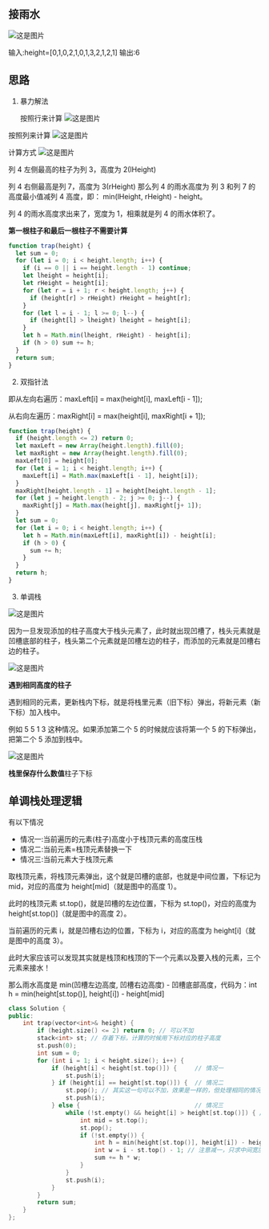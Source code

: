 ## 接雨水

![这是图片](./1.png)

输入:height=[0,1,0,2,1,0,1,3,2,1,2,1]
输出:6

## 思路

1. 暴力解法

   按照行来计算
   ![这是图片](./2.png)

按照列来计算
![这是图片](./3.png)

计算方式
![这是图片](./4.png)

列 4 左侧最高的柱子为列 3，高度为 2(lHeight)

列 4 右侧最高是列 7，高度为 3(rHeight)
那么列 4 的雨水高度为 列 3 和列 7 的高度最小值减列 4 高度，即： min(lHeight, rHeight) - height。

列 4 的雨水高度求出来了，宽度为 1，相乘就是列 4 的雨水体积了。

**第一根柱子和最后一根柱子不需要计算**

```js
function trap(height) {
  let sum = 0;
  for (let i = 0; i < height.length; i++) {
    if (i == 0 || i == height.length - 1) continue;
    let lheight = height[i];
    let rHeight = height[i];
    for (let r = i + 1; r < height.length; j++) {
      if (height[r] > rHeight) rHeight = height[r];
    }
    for (let l = i - 1; l >= 0; l--) {
      if (height[l] > lheight) lheight = height[i];
    }
    let h = Math.min(lheight, rHeight) - height[i];
    if (h > 0) sum += h;
  }
  return sum;
}
```

2.  双指针法

即从左向右遍历：maxLeft[i] = max(height[i], maxLeft[i - 1]);

从右向左遍历：maxRight[i] = max(height[i], maxRight[i + 1]);

```js
function trap(height) {
  if (height.length <= 2) return 0;
  let maxLeft = new Array(height.length).fill(0);
  let maxRight = new Array(height.length).fill(0);
  maxLeft[0] = height[0];
  for (let i = 1; i < height.length; i++) {
    maxLeft[i] = Math.max(maxLeft[i - 1], height[i]);
  }
  maxRight[height.length - 1] = height[height.length - 1];
  for (let j = height.length - 2; j >= 0; j--) {
    maxRight[j] = Math.max(height[j], maxRight[j+ 1]);
  }
  let sum = 0;
  for (let i = 0; i < height.length; i++) {
    let h = Math.min(maxLeft[i], maxRight[i]) - height[i];
    if (h > 0) {
      sum += h;
    }
  }
  return h;
}
```

3. 单调栈

![这是图片](./7.png)

因为一旦发现添加的柱子高度大于栈头元素了，此时就出现凹槽了，栈头元素就是凹槽底部的柱子，栈头第二个元素就是凹槽左边的柱子，而添加的元素就是凹槽右边的柱子。

![这是图片](./5.png)

**遇到相同高度的柱子**

遇到相同的元素，更新栈内下标，就是将栈里元素（旧下标）弹出，将新元素（新下标）加入栈中。

例如 5 5 1 3 这种情况。如果添加第二个 5 的时候就应该将第一个 5 的下标弹出，把第二个 5 添加到栈中。

![这是图片](./6.png)

**栈里保存什么数值**柱子下标

## 单调栈处理逻辑

有以下情况

- 情况一:当前遍历的元素(柱子)高度小于栈顶元素的高度压栈
- 情况二:当前元素=栈顶元素替换一下
- 情况三:当前元素大于栈顶元素

取栈顶元素，将栈顶元素弹出，这个就是凹槽的底部，也就是中间位置，下标记为 mid，对应的高度为 height[mid]（就是图中的高度 1）。

此时的栈顶元素 st.top()，就是凹槽的左边位置，下标为 st.top()，对应的高度为 height[st.top()]（就是图中的高度 2）。

当前遍历的元素 i，就是凹槽右边的位置，下标为 i，对应的高度为 height[i]（就是图中的高度 3）。

此时大家应该可以发现其实就是栈顶和栈顶的下一个元素以及要入栈的元素，三个元素来接水！

那么雨水高度是 min(凹槽左边高度, 凹槽右边高度) - 凹槽底部高度，代码为：int h = min(height[st.top()], height[i]) - height[mid]

```c++
class Solution {
public:
    int trap(vector<int>& height) {
        if (height.size() <= 2) return 0; // 可以不加
        stack<int> st; // 存着下标，计算的时候用下标对应的柱子高度
        st.push(0);
        int sum = 0;
        for (int i = 1; i < height.size(); i++) {
            if (height[i] < height[st.top()]) {     // 情况一
                st.push(i);
            } if (height[i] == height[st.top()]) {  // 情况二
                st.pop(); // 其实这一句可以不加，效果是一样的，但处理相同的情况的思路却变了。
                st.push(i);
            } else {                                // 情况三
                while (!st.empty() && height[i] > height[st.top()]) { // 注意这里是while
                    int mid = st.top();
                    st.pop();
                    if (!st.empty()) {
                        int h = min(height[st.top()], height[i]) - height[mid];
                        int w = i - st.top() - 1; // 注意减一，只求中间宽度
                        sum += h * w;
                    }
                }
                st.push(i);
            }
        }
        return sum;
    }
};
```
